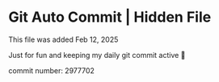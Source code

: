 # Git Auto Commit | Hidden File

This file was added Feb 12, 2025

Just for fun and keeping my daily git commit active 🤪

commit number: 2977702
